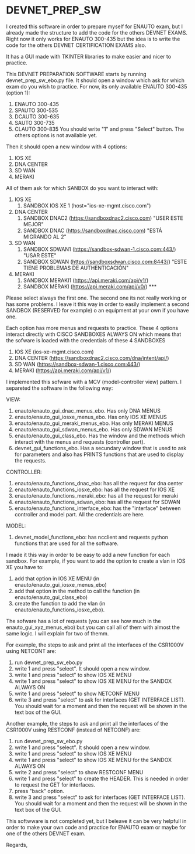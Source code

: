 # DEVNET_PREP_SW
I created this software in order to prepare myself for ENAUTO exam, but I already made the structure to add the code for the others DEVNET EXAMS. Right now it only works for ENAUTO 300-435 but the idea is to write the code for the others DEVNET CERTIFICATION EXAMS also.

It has a GUI made with TKINTER libraries to make easier and nicer to practice.

This DEVNET PREPARATION SOFTWARE starts by running devnet_prep_sw_ebo.py file. It should open a window which ask for which exam do you wish to practice. For now, its only available ENAUTO 300-435 (option 1):
1) ENAUTO 300-435
2) SPAUTO 300-535
3) DCAUTO 300-635
4) SAUTO  300-735
5) CLAUTO 300-835
You should write "1" and press "Select" button. The others options is not available yet.

Then it should open a new window with 4 options:
1) IOS XE
2) DNA CENTER
3) SD WAN
4) MERAKI

All of them ask for which SANBOX do you want to interact with: 
1) IOS XE
    1) SANDBOX IOS XE 1    (host="ios-xe-mgmt.cisco.com")
2) DNA CENTER
    1) SANDBOX DNAC2     (https://sandboxdnac2.cisco.com)   "USER ESTE MEJOR"
    2) SANDBOX DNAC      (https://sandboxdnac.cisco.com)    "ESTÁ MIGRANDO AL 2"
3) SD WAN
    1) SANDBOX SDWAN1    (https://sandbox-sdwan-1.cisco.com:443/)   "USAR ESTE"
    2) SANDBOX SDWAN     (https://sandboxsdwan.cisco.com:8443/)     "ESTE TIENE PROBLEMAS DE AUTHENTICACIÓN"
4) MERAKI
    1) SANDBOX MERAKI1    (https://api.meraki.com/api/v1/)
    2) SANDBOX MERAKI     (https://api.meraki.com/api/v0/) ***
 
Please select always the first one. The second one its not really working or has some problems. I leave it this way in order to easily implement a second SANDBOX (RESERVED for example) o an equipment at your own if you have one.

Each option has more menus and requests to practice. These 4 options interact directly with CISCO SANDBOXES ALWAYS ON which means that the sofware is loaded with the credentials of these 4 SANDBOXES 
1) IOS XE (ios-xe-mgmt.cisco.com)
2) DNA CENTER (https://sandboxdnac2.cisco.com/dna/intent/api/)
3) SD WAN (https://sandbox-sdwan-1.cisco.com:443/)
4) MERAKI (https://api.meraki.com/api/v1/)

I implemented this sofware with a MCV (model-controller view) pattern. I separeted the software in the following way:

VIEW:

1) enauto/enauto_gui_dnac_menus_ebo. Has only DNA MENUS
2) enauto/enauto_gui_iosxe_menus_ebo. Has only IOS XE MENUS
3) enauto/enauto_gui_meraki_menus_ebo. Has only MERAKI MENUS
4) enauto/enauto_gui_sdwan_menus_ebo. Has only SDWAN MENUS
5) enauto/enauto_gui_class_ebo. Has the window and the methods which interact with the menus and requests (controller part).
6) devnet_gui_functions_ebo. Has a secundary window that is used to ask for parameters and also has PRINTS functions that are used to display the requests.

CONTROLLER:

1) enauto/enauto_functions_dnac_ebo: has all the request for dna center
2) enauto/enauto_functions_iosxe_ebo: has all the request for IOS XE
3) enauto/enauto_functions_meraki_ebo: has all the request for meraki
4) enauto/enauto_functions_sdwan_ebo: has all the request for SDWAN
5) enauto/enauto_functions_interface_ebo: has the "interface" between controller and model part. All the credentials are here.

MODEL:

1) devnet_model_functions_ebo: has ncclient and requests python functions that are used for all the software.

I made it this way in order to be easy to add a new function for each sandbox. For example, if you want to add the option to create a vlan in IOS XE you have to:
1) add that option in IOS XE MENU (in enauto/enauto_gui_iosxe_menus_ebo)
2) add that option in the method to call the function (in enauto/enauto_gui_class_ebo)
3) create the function to add the vlan (in enauto/enauto_functions_iosxe_ebo).

The sofware has a lot of requests (you can see how much in the enauto_gui_xyz_menus_ebo) but you can call all of them with almost the same logic. I will explain for two of themm.

For example, the steps to ask and print all the interfaces of the CSR1000V using NETCONT are:
1) run devnet_prep_sw_ebo.py
2) write 1 and press "select". It should open a new window.
3) write 1 and press "select" to show IOS XE MENU
4) write 1 and press "select" to show IOS XE MENU for the SANDOX ALWAYS ON
5) write 1 and press "select" to show NETCONF MENU
6) write 3 and press "select" to ask for interfaces (GET INTERFACE LIST).
You should wait for a moment and then the request will be shown in the text box of the GUI.

Another example, the steps to ask and print all the interfaces of the CSR1000V using RESTCONF (instead of NETCONF) are:
1) run devnet_prep_sw_ebo.py
2) write 1 and press "select". It should open a new window.
3) write 1 and press "select" to show IOS XE MENU
4) write 1 and press "select" to show IOS XE MENU for the SANDOX ALWAYS ON
5) write 2 and press "select" to show RESTCONF MENU
6) write 1 and press "select" to create the HEADER. This is needed in order to request the GET for interfaces.
7) press "back" option.
8) write 3 and press "select" to ask for interfaces (GET INTERFACE LIST).
You should wait for a moment and then the request will be shown in the text box of the GUI.

This softwware is not completed yet, but I beleave it can be very helpfull in order to make your own code and practice for ENAUTO exam or maybe for one of the others DEVNET exam.

Regards,
